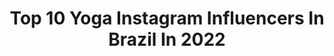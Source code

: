---
title: Top 10 Yoga Instagram Influencers In Brazil In 2022
description: >-
  Find top yoga Instagram influencers in Brazil in 2022. Most popular hashtags: #yoga #autoamor #autoconhecimento.
platform: Instagram
hits: 522
text_top: Identify the best Instagram profiles on inBeat.
text_bottom: Our search engine has 522 Instagram influencers like this in Brazil for you to pitch.
profiles:
  - username: "leticiaferreira1221"
    fullname: >-
      Letícia Ferreira
    bio: >-
      Espalhe amor por onde for!! Storiess 👇🏼 Dicas•alimentação//treino//dança//yoga
    location: "Brazil"
    followers: 102615
    engagement: 681
    commentsToLikes: 0.734629
    id: ck8tck6u0zp260j787wr56g3c
    verified: false
    hashtags: "#modafitness, #sorteiofit, #comotudoaconteceu, #realidade"
  - username: "prileiteyoga"
    fullname: >-
      Priscilla Leite
    bio: >-
      ◬ Mãe ⟁ Yogini ⧊ Percursora em acessibilizar a prática de yoga online e gratuita pra você @canal.da.pri Apoie o canal no @girassolyoga 📍USA
    location: "Brazil"
    followers: 214925
    engagement: 692
    commentsToLikes: 0.015255
    id: ck15ug2b7n0de0i194cyesvk7
    verified: false
    hashtags: "#30, #praticouhoje, #tbt, #linknabio"
  - username: "maripratti"
    fullname: >-
      Mari
    bio: >-
      🇧🇷 | 27 | vegetariana ☮︎ ॐ Instrutora de yoga, amante da natureza e viajante quando possivel ▵ ↡ Aulas comigo e curso de aprofundamento ↡
    location: "Brazil"
    followers: 3150
    engagement: 3153
    commentsToLikes: 0.052986
    id: ckaotd9tcvf4d0i789dd75xrk
    verified: false
    hashtags: "#sospantanal, #teamlive, #selflove, #yogalifestyle"
  - username: "amandamferraz"
    fullname: >-
      Amanda Ferraz | Viagem e Yoga
    bio: >-
      Alma • natureza • corpo • mente Professora de vinyasa yoga e exploradora do mundo
    location: "Brazil"
    followers: 4480
    engagement: 2070
    commentsToLikes: 0.079018
    id: ckaovs2g15wp50i78rv6uvxug
    verified: false
    hashtags: ""
  - username: "sasouzayoga"
    fullname: >-
      【﻿Ｓá　Ｓｏｕｚａ】
    bio: >-
      Te ajudo a acolher sua dor e honrar sua história de vida com carinho e respeito! Yoga Podcast @valordaessencia @yogalab.online Thetahealer®️
    location: "Brazil"
    followers: 72121
    engagement: 174
    commentsToLikes: 0.058861
    id: ckaou590tyurm0i78licffzyy
    verified: true
    hashtags: "#16, #fiqueemcasa, #distanciamentosocial, #novaera"
  - username: "mariajuliaraujo"
    fullname: >-
      MAJU 🌟🦋🔮🌙
    bio: >-
      Se você está esperando um sinal, considere esse um ✨ 🧘🏽 Yoga Teacher 📍Londrina/Campo Mourão
    location: "Brazil"
    followers: 24365
    engagement: 265
    commentsToLikes: 0.213471
    id: ckaoteq05vm8o0i786gtu5r6v
    verified: false
    hashtags: "#seame, #autoamor, #quarentena, #amorproprio"
  - username: "saollebar"
    fullname: >-
      Sá Ollebar - Autocuidado
    bio: >-
      ॐMãe veggie praieira❤️plantas&Yoga ✨Doses diárias de #autocuidado e leveza✨ 📧contato@pretapariu.com ⚡️+100kTikTok+70kYT assessoria @neriebento📍Ubatuba
    location: "Brazil"
    followers: 89830
    engagement: 883
    commentsToLikes: 0.048485
    id: ck0w12acoh7r80i19w78cw0y2
    verified: false
    hashtags: "#blonde, #yoga, #balayage, #blondegirl"
  - username: "fernandayoga"
    fullname: >-
      Yoga - Fernanda Raiol
    bio: >-
      📿Espalhando o yoga pelo Brasil! 📍Brazil, RJ 🌎Yoga Teacher - Vinyasa/Yoga Nidra 📩 contato@fernandayoga.com 💜Aulas, cursos, meditações e muito mais:
    location: "Brazil"
    followers: 114852
    engagement: 764
    commentsToLikes: 0.146933
    id: ck6tukvtigx1i0j71ipms73wq
    verified: false
    hashtags: "#yogaistheartofliving, #tb"
  - username: "gabimirandab"
    fullname: >-
      • G a b r i e l a •
    bio: >-
      🧿 do corpo, da mente e do espírito 🌱Em constante evolução 🧘🏻‍♀️ Professora de Yoga 🌘Terapeuta DNA basic ThetaHealing 🦋 Pessoal @gaabimirandab
    location: "Brazil"
    followers: 25496
    engagement: 203
    commentsToLikes: 0.145940
    id: ck5qc3lyioowl0i11z4gaossi
    verified: false
    hashtags: "#muitoalemdotapetinhoporgabimirandab, #yoga, #autoconhecimento, #lifestyle"
  - username: "dante.yoga"
    fullname: >-
      Dante Negreiros
    bio: >-
      Te ajudo a descobrir que você é pura potência e consciência. ⚡️ • aulas de yoga on-line. • Agende sua prática 👇🏼👇🏼👇🏼
    location: "Brazil"
    followers: 10259
    engagement: 350
    commentsToLikes: 0.119738
    id: ck6u5tkixbnt60j71bd17e5h2
    verified: false
    hashtags: "#tbt, #india, #yoga, #asana"
---